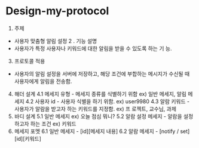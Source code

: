 # Design-my-protocol

1. 주제
- 사용자 맞춤형 알림 설정
2 . 기능 설명
- 사용자가 특정 사용자나 키워드에 대한 알림을 받을 수 있도록 하는 기 능.
3. 프로토콜 적용
- 사용자의 알림 설정을 서버에 저장하고, 해당 조건에 부합하는 메시지가 수신될 때 사용자에게 알림을 전송함.
4. 해더 설계
4.1 메세지 유형 - 메세지 종류를 식별하기 위함 ex) 일반 메세지, 알림 메세지
4.2 사용자 id - 사용자 식별을 하기 위함. ex) user9980
4.3 알람 키워드 - 사용자가 알람을 받고자 하는 키워드를 지정함. ex) 프 로젝트, 교수님, 과제
5. 바디 설계
5.1 일반 메세지 ex) 오늘 점심 뭐니?
5.2 알람 설정 메세지 - 알람을 설정하고자 하는 조건 ex) 키워드
6. 메세지 포멧
6.1 일반 메세지 - [id][메세지 내용]
6.2 알람 메세지 - [notify / set][id][키워드]
